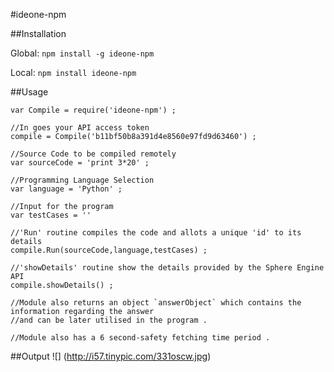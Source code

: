 #ideone-npm

##Installation

Global:
`npm install -g ideone-npm`

Local:
`npm install ideone-npm`

##Usage
```
var Compile = require('ideone-npm') ;

//In goes your API access token
compile = Compile('b11bf50b8a391d4e8560e97fd9d63460') ;

//Source Code to be compiled remotely
var sourceCode = 'print 3*20' ;

//Programming Language Selection
var language = 'Python' ;

//Input for the program
var testCases = ''

//'Run' routine compiles the code and allots a unique 'id' to its details
compile.Run(sourceCode,language,testCases) ;

//'showDetails' routine show the details provided by the Sphere Engine API 
compile.showDetails() ;

//Module also returns an object `answerObject` which contains the information regarding the answer
//and can be later utilised in the program .

//Module also has a 6 second-safety fetching time period .

```

##Output
![]
(http://i57.tinypic.com/331oscw.jpg)
